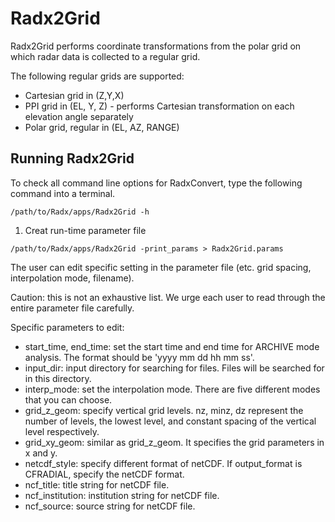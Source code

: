 # Radx2Grid

Radx2Grid performs coordinate transformations from the polar grid on which radar data is collected to a regular grid.

The following regular grids are supported:

- Cartesian grid in (Z,Y,X)
- PPI grid in (EL, Y, Z) - performs Cartesian transformation on each elevation angle separately
- Polar grid, regular in (EL, AZ, RANGE)

## Running Radx2Grid

To check all command line options for RadxConvert, type the following command into a terminal.

```terminal
/path/to/Radx/apps/Radx2Grid -h
```
1. Creat run-time parameter file 


```terminal
/path/to/Radx/apps/Radx2Grid -print_params > Radx2Grid.params
```

The user can edit specific setting in the parameter file (etc. grid spacing, interpolation mode, filename).

Caution: this is not an exhaustive list. We urge each user to read through the entire parameter file carefully.

Specific parameters to edit:

- start_time, end_time: set the start time and end time for ARCHIVE mode analysis. The format should be 'yyyy mm dd hh mm ss'.
- input_dir: input directory for searching for files. Files will be searched for in this directory.
- interp_mode: set the interpolation mode. There are five different modes that you can choose.
- grid_z_geom: specify vertical grid levels. nz, minz, dz represent the number of levels, the lowest level, and constant spacing of the vertical level respectively.
- grid_xy_geom: similar as grid_z_geom. It specifies the grid parameters in x and y.
- netcdf_style: specify different format of netCDF. If output_format is CFRADIAL, specify the netCDF format.
- ncf_title: title string for netCDF file.
- ncf_institution: institution string for netCDF file.
- ncf_source: source string for netCDF file.






